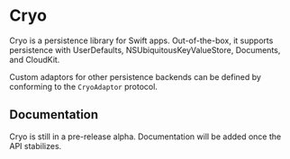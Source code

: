# Cryo

Cryo is a persistence library for Swift apps. Out-of-the-box, it supports persistence with UserDefaults, NSUbiquitousKeyValueStore, Documents, and CloudKit.

Custom adaptors for other persistence backends can be defined by conforming to the `CryoAdaptor` protocol. 

## Documentation

Cryo is still in a pre-release alpha. Documentation will be added once the API stabilizes.
